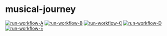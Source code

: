 # musical-journey

[![run-workflow-A](https://github.com/JakeBGitHub/musical-journey/actions/workflows/workflow_A.yml/badge.svg)](https://github.com/JakeBGitHub/musical-journey/actions/workflows/workflow_A.yml)
[![run-workflow-B](https://github.com/JakeBGitHub/musical-journey/actions/workflows/workflow_B.yml/badge.svg)](https://github.com/JakeBGitHub/musical-journey/actions/workflows/workflow_B.yml)
[![run-workflow-C](https://github.com/JakeBGitHub/musical-journey/actions/workflows/workflow_C.yml/badge.svg)](https://github.com/JakeBGitHub/musical-journey/actions/workflows/workflow_C.yml)
[![run-workflow-D](https://github.com/JakeBGitHub/musical-journey/actions/workflows/workflow_D.yml/badge.svg)](https://github.com/JakeBGitHub/musical-journey/actions/workflows/workflow_D.yml)
[![run-workflow-E](https://github.com/JakeBGitHub/musical-journey/actions/workflows/workflow_E.yml/badge.svg)](https://github.com/JakeBGitHub/musical-journey/actions/workflows/workflow_E.yml)
